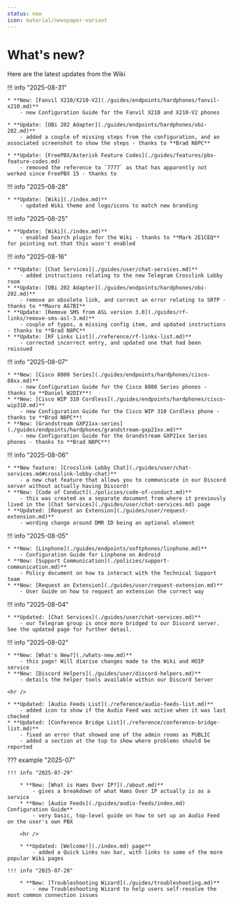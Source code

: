```yaml
---
status: new
icon: material/newspaper-variant
---
```


# What's new?

Here are the latest updates from the Wiki

!!! info "2025-08-31"

    * **New: [Fanvil X210/X210-V2](./guides/endpoints/hardphones/fanvil-x210.md)**
        - new Configuration Guide for the Fanvil X210 and X210-V2 phones

    * **Update: [OBi 202 Adapter](./guides/endpoints/hardphones/obi-202.md)**
        - added a couple of missing steps from the configuration, and an associated screenshot to show the steps - thanks to **Brad N8PC**

    * **Update: [FreePBX/Asterisk Feature Codes](./guides/features/pbx-feature-codes.md)
        - removed the reference to `7777` as that has apparently not worked since FreePBX 15 - thanks to 

!!! info "2025-08-28"

    * **Update: [Wiki](./index.md)**
        - updated Wiki theme and logo/icons to match new branding

!!! info "2025-08-25"

    * **Update: [Wiki](./index.md)**
        - enabled Search plugin for the Wiki - thanks to **Mark 2E1CEQ** for pointing out that this wasn't enabled

!!! info "2025-08-16"

    * **Update: [Chat Services](./guides/user/chat-services.md)**
        - added instructions relating to the new Telegram Crosslink Lobby room
    * **Update: [OBi 202 Adapter](./guides/endpoints/hardphones/obi-202.md)**
        - remove an obsolete link, and correct an error relating to SRTP - thanks to **Mauro AG7BI**
    * **Update: [Remove SMS from ASL version 3.0](./guides/rf-links/remove-sms-asl-3.md)**
        - couple of typos, a missing config item, and updated instructions - thanks to **Brad N8PC**
    * **Update: [RF Links List](./reference/rf-links-list.md)**
        - corrected incorrect entry, and updated one that had been reissued

!!! info "2025-08-07"

    * **New: [Cisco 8800 Series](./guides/endpoints/hardphones/cisco-88xx.md)**
        - new Configuration Guide for the Cisco 8800 Series phones - thanks to **Daniel W2DIY**!
    * **New: [Cisco WIP 310 Cordless](./guides/endpoints/hardphones/cisco-wip310.md)**
        - new Configuration Guide for the Cisco WIP 310 Cordless phone - thanks to **Brad N8PC**!
    * **New: [Grandstream GXP21xx-series](./guides/endpoints/hardphones/grandstream-gxp21xx.md)**
        - new Configuration Guide for the Grandstream GXP21xx Series phones - thanks to **Brad N8PC**!

!!! info "2025-08-06"

    * **New feature: [Crosslink Lobby Chat](./guides/user/chat-services.md#crosslink-lobby-chat)**
        - a new chat feature that allows you to communicate in our Discord server without actually having Discord!
    * **New: [Code of Conduct](./policies/code-of-conduct.md)**
        - this was created as a separate document from where it previously lived in the [Chat Services](./guides/user/chat-services.md) page
    * **Updated: [Request an Extension](./guides/user/request-extension.md)**
        - wording change around DMR ID being an optional element

!!! info "2025-08-05"

    * **New: [Linphone](./guides/endpoints/softphones/linphone.md)**
        - Configuration Guide for Linphone on Android
    * **New: [Support Communication](./policies/support-communication.md)**
        - Policy document on how to interact with the Technical Support team
    * **New: [Request an Extension](./guides/user/request-extension.md)**
        - User Guide on how to request an extension the correct way

!!! info "2025-08-04"

    * **Updated: [Chat Services](./guides/user/chat-services.md)** 
        - our Telegram group is once more bridged to our Discord server.  See the updated page for further detail.

!!! info "2025-08-02"

    * **New: [What's New?](./whats-new.md)** 
        - this page! Will diarise changes made to the Wiki and HOIP service
    * **New: [Discord Helpers](./guides/user/discord-helpers.md)** 
        - details the helper tools available within our Discord Server

    <hr />

    * **Updated: [Audio Feeds List](./reference/audio-feeds-list.md)** 
        - added icon to show if the Audio Feed was active when it was last checked
    * **Updated: [Conference Bridge List](./reference/conference-bridge-list.md)** 
        - fixed an error that showed one of the admin rooms as PUBLIC
        - added a section at the top to show where problems should be reported

??? example "2025-07"

    !!! info "2025-07-29"

        * **New: [What is Hams Over IP?](./about.md)**
            - gives a breakdown of what Hams Over IP actually is as a service
        * **New: [Audio Feeds](./guides/audio-feeds/index.md) Configuration Guide**
            - very basic, top-level guide on how to set up an Audio Feed on the user's own PBX
        
        <hr />

        * **Updated: [Welcome!](./index.md) page**
            - added a Quick Links nav bar, with links to some of the more popular Wiki pages

    !!! info "2025-07-28"

        * **New: [Troubleshooting Wizard](./guides/troubleshooting.md)**
            - new Troubleshooting Wizard to help users self-resolve the most common connection issues
